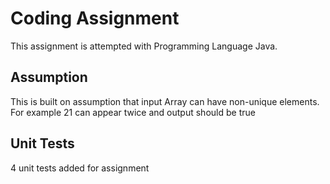 # Coding Assignment #

This assignment is attempted with Programming Language Java.

## Assumption ##

This is built on assumption that input Array can have non-unique elements. For example 21 can appear twice and output
should be true

## Unit Tests ##

4 unit tests added for assignment

